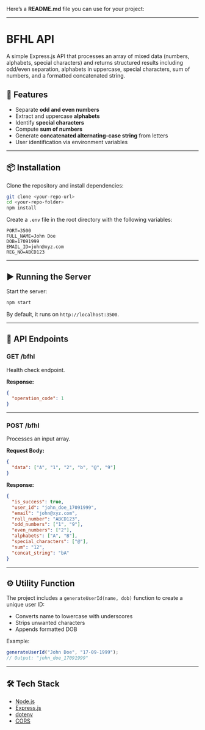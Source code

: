 
Here’s a **README.md** file you can use for your project:

---

# BFHL API

A simple Express.js API that processes an array of mixed data (numbers, alphabets, special characters) and returns structured results including odd/even separation, alphabets in uppercase, special characters, sum of numbers, and a formatted concatenated string.

## 🚀 Features

* Separate **odd and even numbers**
* Extract and uppercase **alphabets**
* Identify **special characters**
* Compute **sum of numbers**
* Generate **concatenated alternating-case string** from letters
* User identification via environment variables

---

## 📦 Installation

Clone the repository and install dependencies:

```bash
git clone <your-repo-url>
cd <your-repo-folder>
npm install
```

Create a `.env` file in the root directory with the following variables:

```env
PORT=3500
FULL_NAME=John Doe
DOB=17091999
EMAIL_ID=john@xyz.com
REG_NO=ABCD123
```

---

## ▶️ Running the Server

Start the server:

```bash
npm start
```

By default, it runs on `http://localhost:3500`.

---

## 📡 API Endpoints

### **GET /bfhl**

Health check endpoint.

**Response:**

```json
{
  "operation_code": 1
}
```

---

### **POST /bfhl**

Processes an input array.

**Request Body:**

```json
{
  "data": ["A", "1", "2", "b", "@", "9"]
}
```

**Response:**

```json
{
  "is_success": true,
  "user_id": "john_doe_17091999",
  "email": "john@xyz.com",
  "roll_number": "ABCD123",
  "odd_numbers": ["1", "9"],
  "even_numbers": ["2"],
  "alphabets": ["A", "B"],
  "special_characters": ["@"],
  "sum": "12",
  "concat_string": "bA"
}
```

---

## ⚙️ Utility Function

The project includes a `generateUserId(name, dob)` function to create a unique user ID:

* Converts name to lowercase with underscores
* Strips unwanted characters
* Appends formatted DOB

Example:

```js
generateUserId("John Doe", "17-09-1999");
// Output: "john_doe_17091999"
```

---

## 🛠 Tech Stack

* [Node.js](https://nodejs.org/)
* [Express.js](https://expressjs.com/)
* [dotenv](https://www.npmjs.com/package/dotenv)
* [CORS](https://www.npmjs.com/package/cors)
